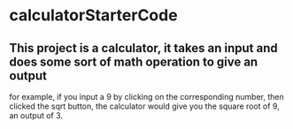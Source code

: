 # calculatorStarterCode

## This project is a calculator, it takes an input and does some sort of math operation to give an output

for example, if you input a 9 by clicking on the corresponding number, then clicked the sqrt button, the calculator 
would give you the square root of 9, an output of 3.